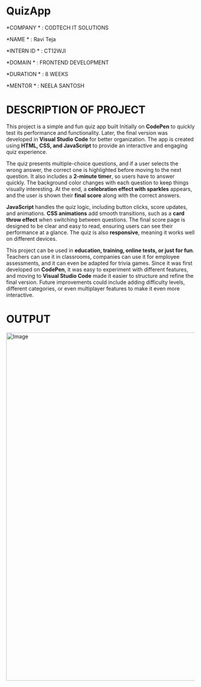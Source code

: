# QuizApp

*COMPANY * : CODTECH IT SOLUTIONS

*NAME * : Ravi Teja

*INTERN ID * : CT12WJI

*DOMAIN * : FRONTEND DEVELOPMENT 

*DURATION * : 8 WEEKS 

*MENTOR * : NEELA SANTOSH

# DESCRIPTION OF PROJECT #

This project is a simple and fun quiz app built Initially on **CodePen** to quickly test its performance and functionality. Later, the final version was developed in **Visual Studio Code** for better organization. The app is created using **HTML, CSS, and JavaScript** to provide an interactive and engaging quiz experience.  

The quiz presents multiple-choice questions, and if a user selects the wrong answer, the correct one is highlighted before moving to the next question. It also includes a **2-minute timer**, so users have to answer quickly. The background color changes with each question to keep things visually interesting. At the end, a **celebration effect with sparkles** appears, and the user is shown their **final score** along with the correct answers.  

**JavaScript** handles the quiz logic, including button clicks, score updates, and animations. **CSS animations** add smooth transitions, such as a **card throw effect** when switching between questions. The final score page is designed to be clear and easy to read, ensuring users can see their performance at a glance. The quiz is also **responsive**, meaning it works well on different devices.  

This project can be used in **education, training, online tests, or just for fun**. Teachers can use it in classrooms, companies can use it for employee assessments, and it can even be adapted for trivia games. Since it was first developed on **CodePen**, it was easy to experiment with different features, and moving to **Visual Studio Code** made it easier to structure and refine the final version. Future improvements could include adding difficulty levels, different categories, or even multiplayer features to make it even more interactive.


# OUTPUT #

<img width="930" alt="Image" src="https://github.com/user-attachments/assets/4508650e-d2a6-4eac-a42c-afa0a72f98d4" />

